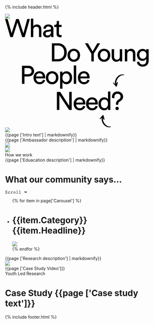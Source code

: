 {% include header.html %}
<div class="som-splash">
  <div class="som_splash__image-wrapper">
    <img class="som-splash__image" src="{{page ['What we do splash image']}}">
  </div>
  <div class="som-hero-text half som-wrapper">
    <svg width="475" height="358" viewBox="0 0 475 358" xmlns="http://www.w3.org/2000/svg"><g fill="#000" fill-rule="evenodd"><path d="M73.332 1.26h8.484L64.848 60.816h-8.484l-15.54-48.3-15.372 48.3H17.22L0 1.26h8.484l13.104 46.62L36.54 1.26h8.652L60.48 48.384 73.332 1.26zm19.842 59.556h-7.896V0h7.896v25.116c1.456-2.128 3.276-3.64 5.46-4.536a17.76 17.76 0 016.804-1.344c2.408 0 4.522.406 6.342 1.218 1.82.812 3.332 1.932 4.536 3.36 1.204 1.428 2.1 3.122 2.688 5.082.588 1.96.882 4.06.882 6.3v25.62h-7.896V36.54c0-1.4-.154-2.716-.462-3.948-.308-1.232-.84-2.31-1.596-3.234-.756-.924-1.736-1.652-2.94-2.184-1.204-.532-2.674-.798-4.41-.798-1.512 0-2.842.28-3.99.84a8.568 8.568 0 00-2.898 2.268c-.784.952-1.386 2.072-1.806 3.36-.42 1.288-.658 2.688-.714 4.2v23.772zm32.273-10.836c0-1.792.308-3.402.924-4.83.616-1.428 1.47-2.646 2.562-3.654 1.092-1.008 2.394-1.82 3.906-2.436a22.267 22.267 0 014.872-1.344l10.92-1.596c1.232-.168 2.058-.532 2.478-1.092.42-.56.63-1.204.63-1.932 0-1.96-.686-3.654-2.058-5.082-1.372-1.428-3.598-2.142-6.678-2.142-2.8 0-4.956.77-6.468 2.31-1.512 1.54-2.408 3.486-2.688 5.838l-7.56-1.764a13.863 13.863 0 011.722-5.292 14.16 14.16 0 013.57-4.158c1.456-1.148 3.15-2.044 5.082-2.688 1.932-.644 3.99-.966 6.174-.966 3.024 0 5.6.406 7.728 1.218 2.128.812 3.864 1.89 5.208 3.234a12.16 12.16 0 012.94 4.704 17.19 17.19 0 01.924 5.628V54.18c0 1.792.056 3.22.168 4.284.112 1.064.224 1.848.336 2.352h-7.728c-.112-.504-.21-1.176-.294-2.016-.084-.84-.126-1.988-.126-3.444-.448.728-1.036 1.484-1.764 2.268-.728.784-1.624 1.512-2.688 2.184-1.064.672-2.31 1.218-3.738 1.638-1.428.42-3.038.63-4.83.63-2.072 0-3.934-.336-5.586-1.008-1.652-.672-3.066-1.554-4.242-2.646a11.53 11.53 0 01-2.73-3.822 11.295 11.295 0 01-.966-4.62zm14.616 5.46c1.624 0 3.15-.21 4.578-.63 1.428-.42 2.66-1.092 3.696-2.016 1.036-.924 1.862-2.156 2.478-3.696.616-1.54.924-3.402.924-5.586v-1.848l-12.348 1.848c-1.68.28-3.08.91-4.2 1.89-1.12.98-1.68 2.366-1.68 4.158 0 1.512.588 2.87 1.764 4.074 1.176 1.204 2.772 1.806 4.788 1.806zm37.902-35.028h8.736v7.14h-8.736v21c0 1.848.42 3.234 1.26 4.158.84.924 2.296 1.386 4.368 1.386.504 0 1.064-.028 1.68-.084.616-.056 1.092-.14 1.428-.252v6.72c-.336.112-.98.266-1.932.462s-2.1.294-3.444.294c-3.472 0-6.216-.994-8.232-2.982-2.016-1.988-3.024-4.83-3.024-8.526V27.552h-7.728v-7.14h2.184c2.184 0 3.766-.588 4.746-1.764.98-1.176 1.47-2.66 1.47-4.452V7.644h7.224v12.768zm-2.918 113.096c2.744 0 5.348-.462 7.812-1.386a17.957 17.957 0 006.468-4.158c1.848-1.848 3.304-4.172 4.368-6.972 1.064-2.8 1.596-6.076 1.596-9.828s-.532-7.042-1.596-9.87c-1.064-2.828-2.506-5.18-4.326-7.056a17.843 17.843 0 00-6.384-4.242c-2.436-.952-5.026-1.428-7.77-1.428h-12.348v44.94h12.18zm-20.412 7.308V81.26h20.832c3.752 0 7.35.644 10.794 1.932 3.444 1.288 6.454 3.192 9.03 5.712 2.576 2.52 4.634 5.642 6.174 9.366 1.54 3.724 2.31 8.022 2.31 12.894s-.77 9.156-2.31 12.852c-1.54 3.696-3.626 6.79-6.258 9.282a26.208 26.208 0 01-9.114 5.628c-3.444 1.26-7.042 1.89-10.794 1.89h-20.664zm72.425-5.796c1.68 0 3.276-.308 4.788-.924 1.512-.616 2.856-1.54 4.032-2.772 1.176-1.232 2.1-2.744 2.772-4.536.672-1.792 1.008-3.864 1.008-6.216 0-2.352-.336-4.41-1.008-6.174-.672-1.764-1.596-3.262-2.772-4.494-1.176-1.232-2.52-2.156-4.032-2.772a12.568 12.568 0 00-4.788-.924c-1.68 0-3.276.308-4.788.924-1.512.616-2.856 1.54-4.032 2.772-1.176 1.232-2.1 2.73-2.772 4.494-.672 1.764-1.008 3.822-1.008 6.174 0 2.352.336 4.424 1.008 6.216.672 1.792 1.596 3.304 2.772 4.536 1.176 1.232 2.52 2.156 4.032 2.772 1.512.616 3.108.924 4.788.924zm0-35.868c3.024 0 5.796.546 8.316 1.638 2.52 1.092 4.704 2.59 6.552 4.494 1.848 1.904 3.276 4.158 4.284 6.762 1.008 2.604 1.512 5.446 1.512 8.526s-.504 5.936-1.512 8.568c-1.008 2.632-2.436 4.9-4.284 6.804-1.848 1.904-4.032 3.402-6.552 4.494-2.52 1.092-5.292 1.638-8.316 1.638-3.024 0-5.796-.546-8.316-1.638-2.52-1.092-4.704-2.59-6.552-4.494-1.848-1.904-3.276-4.172-4.284-6.804-1.008-2.632-1.512-5.488-1.512-8.568 0-3.08.504-5.922 1.512-8.526s2.436-4.858 4.284-6.762c1.848-1.904 4.032-3.402 6.552-4.494 2.52-1.092 5.292-1.638 8.316-1.638zm36.827-17.892h9.912l15.456 26.544 15.456-26.544h9.408l-21 34.104v25.452h-8.232v-25.452l-21-34.104zm63.018 53.76c1.68 0 3.276-.308 4.788-.924 1.512-.616 2.856-1.54 4.032-2.772 1.176-1.232 2.1-2.744 2.772-4.536.672-1.792 1.008-3.864 1.008-6.216 0-2.352-.336-4.41-1.008-6.174-.672-1.764-1.596-3.262-2.772-4.494-1.176-1.232-2.52-2.156-4.032-2.772a12.568 12.568 0 00-4.788-.924c-1.68 0-3.276.308-4.788.924-1.512.616-2.856 1.54-4.032 2.772-1.176 1.232-2.1 2.73-2.772 4.494-.672 1.764-1.008 3.822-1.008 6.174 0 2.352.336 4.424 1.008 6.216.672 1.792 1.596 3.304 2.772 4.536 1.176 1.232 2.52 2.156 4.032 2.772 1.512.616 3.108.924 4.788.924zm0-35.868c3.024 0 5.796.546 8.316 1.638 2.52 1.092 4.704 2.59 6.552 4.494 1.848 1.904 3.276 4.158 4.284 6.762 1.008 2.604 1.512 5.446 1.512 8.526s-.504 5.936-1.512 8.568c-1.008 2.632-2.436 4.9-4.284 6.804-1.848 1.904-4.032 3.402-6.552 4.494-2.52 1.092-5.292 1.638-8.316 1.638-3.024 0-5.796-.546-8.316-1.638-2.52-1.092-4.704-2.59-6.552-4.494-1.848-1.904-3.276-4.172-4.284-6.804-1.008-2.632-1.512-5.488-1.512-8.568 0-3.08.504-5.922 1.512-8.526s2.436-4.858 4.284-6.762c1.848-1.904 4.032-3.402 6.552-4.494 2.52-1.092 5.292-1.638 8.316-1.638zm52.434 36.792c-1.12 2.128-2.8 3.682-5.04 4.662s-4.536 1.47-6.888 1.47c-2.352 0-4.466-.42-6.342-1.26-1.876-.84-3.458-1.988-4.746-3.444-1.288-1.456-2.282-3.164-2.982-5.124-.7-1.96-1.05-4.088-1.05-6.384v-25.452h7.896v24.276c0 1.4.168 2.73.504 3.99.336 1.26.868 2.366 1.596 3.318.728.952 1.666 1.708 2.814 2.268 1.148.56 2.562.84 4.242.84 3.192 0 5.586-.952 7.182-2.856s2.394-4.396 2.394-7.476v-24.36h7.896v32.928c0 1.624.042 3.094.126 4.41.084 1.316.182 2.338.294 3.066h-7.56c-.112-.448-.196-1.162-.252-2.142-.056-.98-.084-1.89-.084-2.73zm24.293 4.872h-7.896v-40.404h7.728v5.796c1.456-2.52 3.304-4.312 5.544-5.376 2.24-1.064 4.536-1.596 6.888-1.596 2.408 0 4.522.406 6.342 1.218 1.82.812 3.332 1.932 4.536 3.36 1.204 1.428 2.1 3.122 2.688 5.082.588 1.96.882 4.06.882 6.3v25.62h-7.896V116.54c0-1.4-.154-2.716-.462-3.948-.308-1.232-.84-2.31-1.596-3.234-.756-.924-1.736-1.652-2.94-2.184-1.204-.532-2.674-.798-4.41-.798-1.568 0-2.94.294-4.116.882a8.466 8.466 0 00-2.94 2.394c-.784 1.008-1.372 2.184-1.764 3.528a15.229 15.229 0 00-.588 4.284v23.352zm39.498.42c.28 2.856 1.414 5.222 3.402 7.098 1.988 1.876 4.522 2.814 7.602 2.814 4.256 0 7.378-1.092 9.366-3.276 1.988-2.184 2.982-5.46 2.982-9.828v-5.796c-.952 1.848-2.492 3.416-4.62 4.704-2.128 1.288-4.704 1.932-7.728 1.932-2.688 0-5.166-.49-7.434-1.47s-4.228-2.324-5.88-4.032c-1.652-1.708-2.94-3.766-3.864-6.174-.924-2.408-1.386-5.04-1.386-7.896 0-2.744.448-5.306 1.344-7.686.896-2.38 2.156-4.452 3.78-6.216 1.624-1.764 3.57-3.164 5.838-4.2 2.268-1.036 4.802-1.554 7.602-1.554 3.136 0 5.74.56 7.812 1.68 2.072 1.12 3.612 2.688 4.62 4.704v-5.628h7.812v37.38a28.14 28.14 0 01-1.008 7.518c-.672 2.436-1.806 4.592-3.402 6.468-1.596 1.876-3.682 3.388-6.258 4.536-2.576 1.148-5.768 1.722-9.576 1.722-2.52 0-4.858-.378-7.014-1.134-2.156-.756-4.06-1.806-5.712-3.15a16.769 16.769 0 01-4.032-4.746c-1.036-1.82-1.666-3.822-1.89-6.006l7.644-1.764zm12.18-8.988c3.416 0 6.188-1.176 8.316-3.528 2.128-2.352 3.192-5.488 3.192-9.408 0-3.92-1.064-7.056-3.192-9.408-2.128-2.352-4.9-3.528-8.316-3.528-3.528 0-6.356 1.176-8.484 3.528-2.128 2.352-3.192 5.488-3.192 9.408 0 3.976 1.05 7.126 3.15 9.45 2.1 2.324 4.942 3.486 8.526 3.486zM75.905 183.064c3.584 0 6.398-.91 8.442-2.73 2.044-1.82 3.066-4.27 3.066-7.35 0-3.192-1.022-5.712-3.066-7.56-2.044-1.848-4.858-2.772-8.442-2.772H63.977v20.412h11.928zm-11.928 7.392v24.36h-8.232V155.26h21.672c2.744 0 5.25.448 7.518 1.344 2.268.896 4.2 2.142 5.796 3.738a17.322 17.322 0 013.738 5.586c.896 2.128 1.344 4.452 1.344 6.972 0 2.52-.448 4.858-1.344 7.014-.896 2.156-2.142 4.004-3.738 5.544s-3.528 2.758-5.796 3.654c-2.268.896-4.774 1.344-7.518 1.344h-13.44zm60.413 0c-.112-2.912-1.092-5.362-2.94-7.35-1.848-1.988-4.564-2.982-8.148-2.982-1.68 0-3.178.294-4.494.882-1.316.588-2.436 1.372-3.36 2.352a12.104 12.104 0 00-2.226 3.318 10.13 10.13 0 00-.924 3.78h22.092zm7.98 12.852a17.735 17.735 0 01-2.478 4.998 17.97 17.97 0 01-3.948 4.032c-1.54 1.148-3.29 2.058-5.25 2.73-1.96.672-4.116 1.008-6.468 1.008-2.688 0-5.264-.476-7.728-1.428a18.87 18.87 0 01-6.51-4.2c-1.876-1.848-3.36-4.116-4.452-6.804-1.092-2.688-1.638-5.74-1.638-9.156 0-3.192.532-6.09 1.596-8.694 1.064-2.604 2.478-4.844 4.242-6.72a18.787 18.787 0 016.174-4.368 17.946 17.946 0 017.308-1.554c3.08 0 5.838.518 8.274 1.554 2.436 1.036 4.466 2.478 6.09 4.326 1.624 1.848 2.87 4.074 3.738 6.678.868 2.604 1.302 5.474 1.302 8.61 0 .504-.014.98-.042 1.428-.028.448-.07.812-.126 1.092h-30.408c.056 1.792.392 3.444 1.008 4.956.616 1.512 1.47 2.814 2.562 3.906a11.267 11.267 0 003.864 2.52c1.484.588 3.066.882 4.746.882 3.304 0 5.824-.784 7.56-2.352 1.736-1.568 2.996-3.5 3.78-5.796l6.804 2.352zm23.118 5.712c1.68 0 3.276-.308 4.788-.924 1.512-.616 2.856-1.54 4.032-2.772 1.176-1.232 2.1-2.744 2.772-4.536.672-1.792 1.008-3.864 1.008-6.216 0-2.352-.336-4.41-1.008-6.174-.672-1.764-1.596-3.262-2.772-4.494-1.176-1.232-2.52-2.156-4.032-2.772a12.568 12.568 0 00-4.788-.924c-1.68 0-3.276.308-4.788.924-1.512.616-2.856 1.54-4.032 2.772-1.176 1.232-2.1 2.73-2.772 4.494-.672 1.764-1.008 3.822-1.008 6.174 0 2.352.336 4.424 1.008 6.216.672 1.792 1.596 3.304 2.772 4.536 1.176 1.232 2.52 2.156 4.032 2.772 1.512.616 3.108.924 4.788.924zm0-35.868c3.024 0 5.796.546 8.316 1.638 2.52 1.092 4.704 2.59 6.552 4.494 1.848 1.904 3.276 4.158 4.284 6.762 1.008 2.604 1.512 5.446 1.512 8.526s-.504 5.936-1.512 8.568c-1.008 2.632-2.436 4.9-4.284 6.804-1.848 1.904-4.032 3.402-6.552 4.494-2.52 1.092-5.292 1.638-8.316 1.638-3.024 0-5.796-.546-8.316-1.638-2.52-1.092-4.704-2.59-6.552-4.494-1.848-1.904-3.276-4.172-4.284-6.804-1.008-2.632-1.512-5.488-1.512-8.568 0-3.08.504-5.922 1.512-8.526s2.436-4.858 4.284-6.762c1.848-1.904 4.032-3.402 6.552-4.494 2.52-1.092 5.292-1.638 8.316-1.638zm26.226 57.624v-56.364h7.644v6.3c1.12-2.016 2.828-3.724 5.124-5.124 2.296-1.4 5.096-2.1 8.4-2.1 3.024 0 5.698.546 8.022 1.638 2.324 1.092 4.256 2.59 5.796 4.494s2.716 4.144 3.528 6.72c.812 2.576 1.218 5.32 1.218 8.232 0 3.024-.42 5.824-1.26 8.4-.84 2.576-2.072 4.83-3.696 6.762a17.182 17.182 0 01-5.922 4.536c-2.324 1.092-4.97 1.638-7.938 1.638-3.136 0-5.824-.644-8.064-1.932-2.24-1.288-3.92-2.828-5.04-4.62v21.42h-7.812zm31.668-36.204c0-2.016-.28-3.878-.84-5.586-.56-1.708-1.344-3.192-2.352-4.452a10.827 10.827 0 00-3.738-2.982c-1.484-.728-3.15-1.092-4.998-1.092-1.792 0-3.43.364-4.914 1.092a11.684 11.684 0 00-3.822 2.982c-1.064 1.26-1.876 2.744-2.436 4.452-.56 1.708-.84 3.57-.84 5.586 0 2.072.28 3.99.84 5.754.56 1.764 1.372 3.276 2.436 4.536a11.204 11.204 0 003.822 2.94c1.484.7 3.122 1.05 4.914 1.05 1.848 0 3.5-.35 4.956-1.05 1.456-.7 2.702-1.68 3.738-2.94s1.834-2.772 2.394-4.536c.56-1.764.84-3.682.84-5.754zm13.625 20.244V154h7.896v60.816h-7.896zm44.034-24.36c-.112-2.912-1.092-5.362-2.94-7.35-1.848-1.988-4.564-2.982-8.148-2.982-1.68 0-3.178.294-4.494.882-1.316.588-2.436 1.372-3.36 2.352a12.104 12.104 0 00-2.226 3.318 10.13 10.13 0 00-.924 3.78h22.092zm7.98 12.852a17.735 17.735 0 01-2.478 4.998 17.97 17.97 0 01-3.948 4.032c-1.54 1.148-3.29 2.058-5.25 2.73-1.96.672-4.116 1.008-6.468 1.008-2.688 0-5.264-.476-7.728-1.428a18.87 18.87 0 01-6.51-4.2c-1.876-1.848-3.36-4.116-4.452-6.804-1.092-2.688-1.638-5.74-1.638-9.156 0-3.192.532-6.09 1.596-8.694 1.064-2.604 2.478-4.844 4.242-6.72a18.787 18.787 0 016.174-4.368 17.946 17.946 0 017.308-1.554c3.08 0 5.838.518 8.274 1.554 2.436 1.036 4.466 2.478 6.09 4.326 1.624 1.848 2.87 4.074 3.738 6.678.868 2.604 1.302 5.474 1.302 8.61 0 .504-.014.98-.042 1.428-.028.448-.07.812-.126 1.092h-30.408c.056 1.792.392 3.444 1.008 4.956.616 1.512 1.47 2.814 2.562 3.906a11.267 11.267 0 003.864 2.52c1.484.588 3.066.882 4.746.882 3.304 0 5.824-.784 7.56-2.352 1.736-1.568 2.996-3.5 3.78-5.796l6.804 2.352zm-67.5 97.508l-32.173-48.552v48.552h-8.232V241.26h11.004l29.736 45.696V241.26h8.232v59.556h-8.568zm45.545-24.36c-.112-2.912-1.092-5.362-2.94-7.35-1.848-1.988-4.564-2.982-8.148-2.982-1.68 0-3.178.294-4.494.882-1.316.588-2.436 1.372-3.36 2.352a12.104 12.104 0 00-2.226 3.318 10.13 10.13 0 00-.924 3.78h22.092zm7.98 12.852a17.735 17.735 0 01-2.478 4.998 17.97 17.97 0 01-3.948 4.032c-1.54 1.148-3.29 2.058-5.25 2.73-1.96.672-4.116 1.008-6.468 1.008-2.688 0-5.264-.476-7.728-1.428a18.87 18.87 0 01-6.51-4.2c-1.876-1.848-3.36-4.116-4.452-6.804-1.092-2.688-1.638-5.74-1.638-9.156 0-3.192.532-6.09 1.596-8.694 1.064-2.604 2.478-4.844 4.242-6.72a18.787 18.787 0 016.174-4.368 17.946 17.946 0 017.308-1.554c3.08 0 5.838.518 8.274 1.554 2.436 1.036 4.466 2.478 6.09 4.326 1.624 1.848 2.87 4.074 3.738 6.678.868 2.604 1.302 5.474 1.302 8.61 0 .504-.014.98-.042 1.428-.028.448-.07.812-.126 1.092h-30.408c.056 1.792.392 3.444 1.008 4.956.616 1.512 1.47 2.814 2.562 3.906a11.267 11.267 0 003.864 2.52c1.484.588 3.066.882 4.746.882 3.304 0 5.824-.784 7.56-2.352 1.736-1.568 2.996-3.5 3.78-5.796l6.804 2.352zm33.03-12.852c-.113-2.912-1.093-5.362-2.94-7.35-1.849-1.988-4.565-2.982-8.149-2.982-1.68 0-3.178.294-4.494.882-1.316.588-2.436 1.372-3.36 2.352a12.104 12.104 0 00-2.226 3.318 10.13 10.13 0 00-.924 3.78h22.092zm7.98 12.852a17.735 17.735 0 01-2.479 4.998 17.97 17.97 0 01-3.948 4.032c-1.54 1.148-3.29 2.058-5.25 2.73-1.96.672-4.116 1.008-6.468 1.008-2.688 0-5.264-.476-7.728-1.428a18.87 18.87 0 01-6.51-4.2c-1.876-1.848-3.36-4.116-4.452-6.804-1.092-2.688-1.638-5.74-1.638-9.156 0-3.192.532-6.09 1.596-8.694 1.064-2.604 2.478-4.844 4.242-6.72a18.787 18.787 0 016.174-4.368 17.946 17.946 0 017.308-1.554c3.08 0 5.838.518 8.274 1.554 2.436 1.036 4.466 2.478 6.09 4.326 1.624 1.848 2.87 4.074 3.738 6.678.868 2.604 1.302 5.474 1.302 8.61 0 .504-.014.98-.042 1.428-.028.448-.07.812-.126 1.092h-30.408c.056 1.792.392 3.444 1.008 4.956.616 1.512 1.47 2.814 2.562 3.906a11.267 11.267 0 003.864 2.52c1.484.588 3.066.882 4.746.882 3.304 0 5.824-.784 7.56-2.352 1.736-1.568 2.996-3.5 3.78-5.796l6.804 2.352zm10.517-8.82c0 2.072.266 3.99.798 5.754.532 1.764 1.302 3.29 2.31 4.578a10.735 10.735 0 003.696 3.024c1.456.728 3.136 1.092 5.04 1.092 1.792 0 3.416-.378 4.872-1.134a11.183 11.183 0 003.696-3.066c1.008-1.288 1.778-2.828 2.31-4.62.532-1.792.798-3.724.798-5.796 0-4.2-1.022-7.588-3.066-10.164-2.044-2.576-4.886-3.864-8.526-3.864-1.792 0-3.43.35-4.914 1.05-1.484.7-2.744 1.68-3.78 2.94-1.036 1.26-1.834 2.758-2.394 4.494-.56 1.736-.84 3.64-.84 5.712zm23.604 14.196c-.952 1.96-2.478 3.654-4.578 5.082s-4.746 2.142-7.938 2.142c-2.968 0-5.628-.546-7.98-1.638a17.493 17.493 0 01-6.006-4.536c-1.652-1.932-2.926-4.2-3.822-6.804-.896-2.604-1.344-5.418-1.344-8.442 0-2.856.462-5.558 1.386-8.106.924-2.548 2.226-4.788 3.906-6.72a18.92 18.92 0 016.048-4.62c2.352-1.148 4.956-1.722 7.812-1.722 1.792 0 3.374.196 4.746.588 1.372.392 2.562.91 3.57 1.554s1.848 1.372 2.52 2.184c.672.812 1.176 1.638 1.512 2.478V240h7.812v53.34c0 1.96.056 3.612.168 4.956.112 1.344.196 2.184.252 2.52h-7.644c-.112-.448-.21-1.162-.294-2.142a39.198 39.198 0 01-.126-3.318v-.672zm26.31-10.92a12.96 12.96 0 01-.084-1.428v-1.512c0-2.8.532-5.264 1.596-7.392s2.856-4.032 5.376-5.712l3.696-2.52c1.456-.952 2.562-2.156 3.318-3.612a9.888 9.888 0 001.134-4.62c0-1.232-.21-2.422-.63-3.57a9.258 9.258 0 00-1.848-3.066c-.812-.896-1.848-1.61-3.108-2.142-1.26-.532-2.73-.798-4.41-.798-1.848 0-3.43.308-4.746.924-1.316.616-2.394 1.428-3.234 2.436a10.323 10.323 0 00-1.89 3.444 12.658 12.658 0 00-.63 3.948c0 .728.056 1.484.168 2.268.112.784.252 1.4.42 1.848l-8.148-1.008c-.336-1.176-.504-2.52-.504-4.032 0-1.904.364-3.878 1.092-5.922.728-2.044 1.848-3.906 3.36-5.586 1.512-1.68 3.43-3.052 5.754-4.116 2.324-1.064 5.11-1.596 8.358-1.596 2.912 0 5.516.476 7.812 1.428 2.296.952 4.228 2.212 5.796 3.78a15.879 15.879 0 013.57 5.418 16.814 16.814 0 011.218 6.258c0 3.36-.812 6.23-2.436 8.61-1.624 2.38-3.668 4.382-6.132 6.006l-3.864 2.604a7.777 7.777 0 00-2.814 3.486c-.588 1.428-.882 2.954-.882 4.578v.63c0 .196.028.518.084.966h-7.392zm-1.848 12.012c0-1.512.532-2.814 1.596-3.906s2.352-1.638 3.864-1.638 2.814.546 3.906 1.638c1.092 1.092 1.638 2.394 1.638 3.906s-.546 2.8-1.638 3.864c-1.092 1.064-2.394 1.596-3.906 1.596s-2.8-.532-3.864-1.596-1.596-2.352-1.596-3.864z" fill-rule="nonzero"/><path d="M313.448 328.272c2.55-2.985 5.114-5.957 7.671-8.935.167-.195.385-.387.452-.616.38-1.28 1.47-.801 2.294-.88.853-.082 1.205.495 1.371 1.25.156.71.401 1.402.585 2.106.869 3.312 1.766 6.618 2.573 9.945.272 1.121-.391 1.729-1.572 1.74-1.438.013-1.897-1.053-2.296-2.065-.511-1.294-.863-2.648-1.284-3.976l-.152.031c-.015.206-.036.411-.045.617-.336 7.638 2.465 14.237 7.37 19.941 4.528 5.264 10.095 8.723 17.581 7.854.533-.062 1.093.094 1.744.159-.528 1.234-1.391 1.738-2.528 1.961-5.365 1.054-10.263.077-14.896-2.832-7.84-4.92-15.241-16.39-13.248-28.622-.431.51-.74.916-1.091 1.282-1.136 1.185-2.234 2.413-3.467 3.493-.35.307-1.108.165-1.68.228-.027-.533-.151-1.084-.053-1.593.076-.392.393-.763.67-1.088M357.448 213.36c2.55 2.985 5.114 5.957 7.671 8.935.167.195.385.387.452.616.38 1.28 1.47.801 2.294.88.853.082 1.205-.495 1.371-1.25.156-.71.401-1.402.585-2.106.869-3.312 1.766-6.618 2.573-9.945.272-1.121-.391-1.729-1.572-1.74-1.438-.013-1.897 1.053-2.296 2.065-.511 1.294-.863 2.648-1.284 3.976l-.152-.031c-.015-.206-.036-.411-.045-.617-.336-7.638 2.465-14.237 7.37-19.941 4.528-5.264 10.095-8.723 17.581-7.854.533.062 1.093-.094 1.744-.159-.528-1.234-1.391-1.738-2.528-1.961-5.365-1.054-10.263-.077-14.896 2.832-7.84 4.92-15.241 16.39-13.248 28.622-.431-.51-.74-.916-1.091-1.282-1.136-1.185-2.234-2.413-3.467-3.493-.35-.307-1.108-.165-1.68-.228-.027.533-.151 1.084-.053 1.593.076.392.393.763.67 1.088"/></g></svg>
  </div>
</div>
<div class="som-panel scroller left beige book">
  <div class="flex">
  <div class="som-left white">
    <div class="som-image-style">
      <img src="{{page ['Intro image']}}">
    </div>
  </div>
  <div class="som-right">
    <div class="som-scroll-text right">
      {{page ['Intro text'] | markdownify}}
    </div>
  </div>
  </div>
</div>
<div class="som-panel scroller right blue book">
  <div class="flex">
  <div class="som-left">
    <div class="som-scroll-text left">
      {{page ['Ambassador description'] | markdownify}}
    </div>
  </div>
  <div class="som-right">
    <img src="{{page ['Ambassador image']}}">
  </div>
  </div>
</div>
<div class="som-panel scroller left white">
  <div class="flex">
  <div class="som-left">
    <img src="{{page ['Education image']}}">
  </div>
  <div class="som-right">
    <div class="som-scroll-text">
      <div class="som-scroll-sub-head">
        How we work
      </div>
      {{page ['Eduacation description'] | markdownify}}
    </div>
  </div>
  </div>
</div>
<div class="som-carousel">
  <div class="som-wrapper">
    <div class="som-panel-title">
      <h1>What our community says…</h1>
      <div class="som-scroll">
        <svg width="72" height="11" viewBox="0 0 72 11" xmlns="http://www.w3.org/2000/svg"><path d="M7.015 7.645c0 1.515-1.305 2.535-3 2.535-.825 0-1.38-.165-2.1-.54l-.045.555-.9-.12.15-1.59c.045-.45-.06-.9-.15-1.335l.9-.135.09.72C2.095 8.8 2.695 9.34 4.09 9.34c.885 0 1.95-.465 1.95-1.605 0-2.67-4.845-1.2-4.845-4.485 0-1.62 1.53-2.43 2.985-2.43.54 0 1.215.135 1.695.39l.09-.585.9.165-.135 1.5c-.045.45.045.885.135 1.32l-.915.135c-.03-.42-.015-1.02-.21-1.395-.285-.525-.915-.69-1.59-.69-.825 0-1.98.39-1.98 1.53 0 2.415 4.845 1.095 4.845 4.455zM15.79 8.68l.33.765a6.39 6.39 0 01-2.91.735c-1.905 0-3.435-1.26-3.435-3.225 0-1.98 1.485-3.345 3.435-3.345.825 0 1.875.255 2.295 1.05l-.03.75.045.765h-.96l.015-.42c.03-.975-.495-1.305-1.44-1.305-1.395 0-2.385 1.005-2.385 2.4 0 1.485 1.005 2.49 2.49 2.49.855 0 1.785-.27 2.55-.66zm5.46-2.64v3.12h2.715V10h-4.95v-.84h1.305V4.645l-1.095.15-.135-.765c.48-.03.975-.09 1.32-.405.12-.135.21-.255.405-.255.435 0 .435.42.435.75v.795c.825-.6 1.62-1.305 2.7-1.305.78 0 1.275.525 1.515 1.215l-.93.375c-.12-.315-.27-.75-.675-.75-.765 0-2.025 1.065-2.61 1.59zm9.735 4.14c-1.86 0-3.27-1.44-3.27-3.285 0-1.86 1.41-3.285 3.27-3.285s3.27 1.425 3.27 3.285c0 1.845-1.41 3.285-3.27 3.285zm0-.84c1.38 0 2.295-1.125 2.295-2.445 0-1.335-.915-2.445-2.295-2.445S28.69 5.56 28.69 6.895c0 1.32.915 2.445 2.295 2.445zM40.57.94v8.22h2.505V10h-6.24v-.84h2.805V1.465c-.51.09-1.02.135-1.545.15l-.87.03-.15-.825.96-.015c.465 0 1.35-.03 1.68-.42.12-.135.21-.225.405-.225.465 0 .45.45.45.78zm9 0v8.22h2.505V10h-6.24v-.84h2.805V1.465c-.51.09-1.02.135-1.545.15l-.87.03-.15-.825.96-.015c.465 0 1.35-.03 1.68-.42.12-.135.21-.225.405-.225.465 0 .45.45.45.78zm20.136 5.017l-.578.667c-.176.21-.381.376-.616.498-.22.117-.461.175-.725.175a1.51 1.51 0 01-.747-.175c-.302-.162-.51-.323-.622-.484-.254-.386-.39-.588-.41-.608a3.59 3.59 0 01-.3-.549.686.686 0 00-.352-.352.87.87 0 00-.388-.102.77.77 0 00-.396.102c-.17.098-.286.198-.344.3-.049.084-.103.191-.161.323l-1.04-.645c.097-.376.297-.7.6-.974.186-.17.39-.324.615-.461.186-.108.428-.156.726-.147.317.01.559.066.725.169.307.195.532.351.673.469.093.073.247.285.462.637.137.224.22.366.249.425.015.034.134.141.359.322.068.058.183.088.344.088a.659.659 0 00.352-.11 1.35 1.35 0 00.388-.308c.078-.097.093-.232.044-.403h-1.37v-1.37h3.018l.864.865v3.018h-1.37v-1.37z" fill="#000" fill-rule="nonzero"/></svg>
      </div>
    </div>
  </div>
  <ul>
    {% for item in page['Carousel']  %}
        <li class="magnify">
          <a href="{{item.Link}}"></a>
          <h1 class="shadow-headline"><span>{{item.Category}}</span>{{item.Headline}}</h1>
          <img src="{{item.Image}}">
        </li>
    {% endfor %}
  </ul>
</div>
<div class="som-panel scroller right blue book">
  <div class="flex">
  <div class="som-left">
    <div class="som-scroll-text left">
      {{page ['Research description'] | markdownify}}
    </div>
  </div>
  <div class="som-right white">
    <div class="som-image-style">
      <img src="{{page ['Research image']}}">
    </div>
  </div>
  </div>
</div>
<div class="som-panel fade-in overlap full left green">
  <div class="som-wrapper flex">
    <div class="som-left green">
      <div class="som-video-style">
        {{page ['Case Study Video']}}
      </div>
    </div>
    <div class="som-right">
      <div class="som-scroll-sub-head">
        Youth Led Research
      </div>
      <h1 class="centred small">
        Case Study
        <span>{{page ['Case study text']}}</span></h1>
    </div>
  </div>
</div>
{% include footer.html %}
